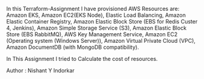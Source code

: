 In this Terraform-Assignment I have provisioned AWS Resources are:
Amazon EKS,
Amazon EC2(EKS Node),
Elastic Load Balancing,
Amazon Elastic Container Registry,
Amazon Elastic Block Store (EBS for Redis Custer 4, Jenkins),
Amazon Simple Storage Service (S3),
Amazon Elastic Block Store (EBS RabbitMQ),
AWS Key Management Service,
Amazon EC2 (Operating system (Windows Server)),
Amazon Virtual Private Cloud (VPC),
Amazon DocumentDB (with MongoDB compatibility).

In This Assignment I tried to Calculate the cost of resources.

Author : Nishant Y Indorkar
